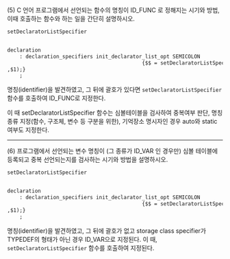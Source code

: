 (5) C 언어 프로그램에서 선언되는 함수의 명칭이 ID_FUNC 로 정해지는 시기와 방법, 이때 호출하는 함수와 하는 일을 간단히 설명하시오.

```yacc
setDeclaratorListSpecifier


declaration
    : declaration_specifiers init_declarator_list_opt SEMICOLON
                                            {$$ = setDeclaratorListSpecifier($2
,$1);}
    ;
```

명칭(identifier)을 발견하였고, 그 뒤에 괄호가 있다면 `setDeclaratorListSpecifier` 함수를 호출하여 ID_FUNC로 지정한다.

이 때 setDeclaratorListSpecifier 함수는 심볼테이블을 검사하여 중복여부 판단, 명칭 종류 지정(함수, 구조체, 변수 등 구분을 위한), 기억장소 명시자인 경우 auto와 static 여부도 지정한다.

---

(6) 프로그램에서 선언되는 변수 명칭이 (그 종류가 ID_VAR 인 경우만) 심볼 테이블에 등록되고 중복 선언되는지를 검사하는 시기와 방법을 설명하시오. 

```yacc
setDeclaratorListSpecifier


declaration
    : declaration_specifiers init_declarator_list_opt SEMICOLON
                                            {$$ = setDeclaratorListSpecifier($2
,$1);}
    ;
```

명칭(identifier)을 발견하였고, 그 뒤에 괄호가 없고 storage class specifier가 TYPEDEF의 형태가 아닌 경우 ID_VAR으로 지정된다. 이 때, `setDeclaratorListSpecifier` 함수를 호출하여 지정된다.
